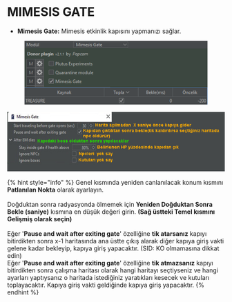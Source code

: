 # MIMESIS GATE

* **Mimesis Gate:** Mimesis etkinlik kapısını yapmanızı sağlar.

<figure><img src="../../.gitbook/assets/image (206).png" alt=""><figcaption></figcaption></figure>

![](<../../.gitbook/assets/image (39).png>)

{% hint style="info" %}
Genel kısmında yeniden canlanılacak konum kısmını **Patlanılan Nokta** olarak ayarlayın.\
\
Doğduktan sonra radyasyonda ölmemek için **Yeniden Doğduktan Sonra Bekle (saniye)** kısmına en düşük değeri girin. **(Sağ üstteki Temel kısmını Gelişmiş olarak seçin)**\
\
Eğer '**Pause and wait after exiting gate**' özelliğine **tik atarsanız** kapıyı bitirdikten sonra x-1 haritasında ana üstte çıkış alarak diğer kapıya giriş vakti gelene kadar bekleyip, kapıya giriş yapacaktır. (SID: KO olmamasına dikkat edin)\
Eğer '**Pause and wait after exiting gate**' özelliğine **tik atmazsanız** kapıyı bitirdikten sonra çalışma haritası olarak hangi haritayı seçtiyseniz ve hangi ayarları yaptıysanız o haritada istediğiniz yaratıkları kesecek ve kutuları toplayacaktır. Kapıya giriş vakti geldiğinde kapıya giriş yapacaktır.
{% endhint %}



